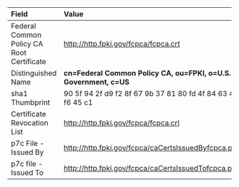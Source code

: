 

| **Field**  | **Value**                             |
| :--------  | :-------------------------------     |
| Federal Common Policy CA Root Certificate |	http://http.fpki.gov/fcpca/fcpca.crt |
| Distinguished Name | **cn=Federal Common Policy CA, ou=FPKI, o=U.S. Government, c=US** |
| sha1 Thumbprint | 90 5f 94 2f d9 f2 8f 67 9b 37 81 80 fd 4f 84 63 47 f6 45 c1 |
| Certificate Revocation List | http://http.fpki.gov/fcpca/fcpca.crl |
| p7c File - Issued By | http://http.fpki.gov/fcpca/caCertsIssuedByfcpca.p7c |
| p7c file - Issued To | http://http.fpki.gov/fcpca/caCertsIssuedTofcpca.p7c |

